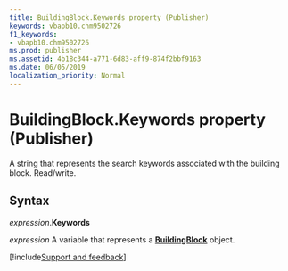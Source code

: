 ```yaml
---
title: BuildingBlock.Keywords property (Publisher)
keywords: vbapb10.chm9502726
f1_keywords:
- vbapb10.chm9502726
ms.prod: publisher
ms.assetid: 4b18c344-a771-6d83-aff9-874f2bbf9163
ms.date: 06/05/2019
localization_priority: Normal
---
```



# BuildingBlock.Keywords property (Publisher)

A string that represents the search keywords associated with the building block. Read/write.


## Syntax

_expression_.**Keywords**

_expression_ A variable that represents a **[BuildingBlock](Publisher.BuildingBlock.md)** object.


[!include[Support and feedback](~/includes/feedback-boilerplate.md)]